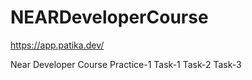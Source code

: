 # NEARDeveloperCourse

https://app.patika.dev/ 

Near Developer 
Course Practice-1 
Task-1
Task-2
Task-3
